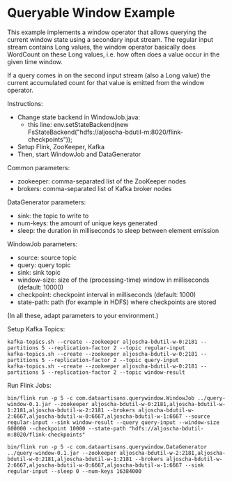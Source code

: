 # Queryable Window Example

This example implements a window operator that allows querying the current window state
using a secondary input stream. The regular input stream contains Long values, the window
operator basically does WordCount on these Long values, i.e. how often does a value occur
in the given time window.

If a query comes in on the second input stream (also a Long value) the current accumulated count
for that value is emitted from the window operator.

Instructions:
 - Change state backend in WindowJob.java:
   - this line: env.setStateBackend(new FsStateBackend("hdfs://aljoscha-bdutil-m:8020/flink-checkpoints"));
 - Setup Flink, ZooKeeper, Kafka
 - Then, start WindowJob and DataGenerator

Common parameters:
 - zookeeper: comma-separated list of the ZooKeeper nodes
 - brokers: comma-separated list of Kafka broker nodes

DataGenerator parameters:
 - sink: the topic to write to
 - num-keys: the amount of unique keys generated
 - sleep: the duration in milliseconds to sleep between element emission

WindowJob parameters:
 - source: source topic
 - query: query topic
 - sink: sink topic
 - window-size: size of the (processing-time) window in milliseconds (default: 10000)
 - checkpoint: checkpoint interval in milliseconds (default: 1000)
 - state-path: path (for example in HDFS) where checkpoints are stored

(In all these, adapt parameters to your environment.)

Setup Kafka Topics:

    kafka-topics.sh --create --zookeeper aljoscha-bdutil-w-0:2181 --partitions 5 --replication-factor 2 --topic regular-input
    kafka-topics.sh --create --zookeeper aljoscha-bdutil-w-0:2181 --partitions 5 --replication-factor 2 --topic query-input
    kafka-topics.sh --create --zookeeper aljoscha-bdutil-w-0:2181 --partitions 5 --replication-factor 2 --topic window-result

Run Flink Jobs:

    bin/flink run -p 5 -c com.dataartisans.querywindow.WindowJob ../query-window-0.1.jar --zookeeper aljoscha-bdutil-w-0:2181,aljoscha-bdutil-w-1:2181,aljoscha-bdutil-w-2:2181 --brokers aljoscha-bdutil-w-2:6667,aljoscha-bdutil-w-0:6667,aljoscha-bdutil-w-1:6667 --source regular-input --sink window-result --query query-input --window-size 600000 --checkpoint 10000 --state-path "hdfs://aljoscha-bdutil-m:8020/flink-checkpoints"

    bin/flink run -p 5 -c com.dataartisans.querywindow.DataGenerator ../query-window-0.1.jar --zookeeper aljoscha-bdutil-w-2:2181,aljoscha-bdutil-w-0:2181,aljoscha-bdutil-w-1:2181 --brokers aljoscha-bdutil-w-2:6667,aljoscha-bdutil-w-0:6667,aljoscha-bdutil-w-1:6667 --sink regular-input --sleep 0 --num-keys 16384000
